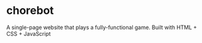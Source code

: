 # chorebot
A single-page website that plays a fully-functional game. Built with HTML + CSS + JavaScript
